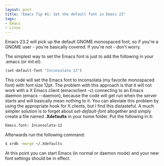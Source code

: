 ```yaml
---
layout: post
title: "Emacs Tip #1: Set the default font in Emacs 23"
tags:
- Emacs
- Linux
---
```


Emacs 23.2 will pick up the default GNOME monospaced font, so if
you're a GNOME user - you're basically covered. If you're not - don't
worry.

The simplest way to set the Emacs font is just to add the following
in your .emacs (or init.el):

``` cl
(set-default-font "Inconsolata-12")
```

This code will set the Emacs font to Inconsolata (my favorite
monospaced font) with font size 12pt. The problem with this approach
is that it will not work with a X Emacs client (emacsclient -c)
connecting to an Emacs daemon (emacs --daemon), because the code will
get run when the server starts and will basically mean nothing to
it. You can alleviate this problem by using the appropriate hook for X
clients, but I find this distasteful. A much simpler solution is to
forget about _set-default-font_ altogether and simply create a file
named **.Xdefaults** in your home folder. Put the following in it:

``` bash
Emacs.font: Inconsolata-12
```

Afterwards run the following command:

``` bash
$ xrdb -merge ~/.Xdefaults
```

At this point you can start Emacs (in normal or daemon mode) and
your new font settings should be in effect.
